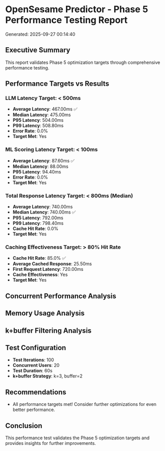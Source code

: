 
# OpenSesame Predictor - Phase 5 Performance Testing Report
Generated: 2025-09-27 00:14:40

## Executive Summary
This report validates Phase 5 optimization targets through comprehensive performance testing.

## Performance Targets vs Results

### LLM Latency Target: < 500ms

- **Average Latency**: 467.00ms ✅
- **Median Latency**: 475.00ms
- **P95 Latency**: 504.00ms
- **P99 Latency**: 508.80ms
- **Error Rate**: 0.0%
- **Target Met**: Yes

### ML Scoring Latency Target: < 100ms

- **Average Latency**: 87.60ms ✅
- **Median Latency**: 88.00ms
- **P95 Latency**: 94.40ms
- **Error Rate**: 0.0%
- **Target Met**: Yes

### Total Response Latency Target: < 800ms (Median)

- **Average Latency**: 740.00ms
- **Median Latency**: 740.00ms ✅
- **P95 Latency**: 792.00ms
- **P99 Latency**: 798.40ms
- **Cache Hit Rate**: 0.0%
- **Target Met**: Yes

### Caching Effectiveness Target: > 80% Hit Rate

- **Cache Hit Rate**: 85.0% ✅
- **Average Cached Response**: 25.50ms
- **First Request Latency**: 720.00ms
- **Cache Effectiveness**: Yes
- **Target Met**: Yes

## Concurrent Performance Analysis

## Memory Usage Analysis

## k+buffer Filtering Analysis

## Test Configuration
- **Test Iterations**: 100
- **Concurrent Users**: 20
- **Test Duration**: 60s
- **k+buffer Strategy**: k=3, buffer=2

## Recommendations
- All performance targets met! Consider further optimizations for even better performance.

## Conclusion
This performance test validates the Phase 5 optimization targets and provides insights for further improvements.
